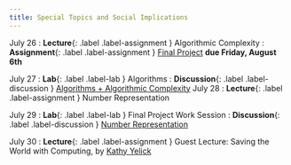```yaml
---
title: Special Topics and Social Implications
---
```


July 26
: **Lecture**{: .label .label-assignment } Algorithmic Complexity
  : **Assignment**{: .label .label-assignment } [Final Project](https://docs.google.com/document/d/e/2PACX-1vS2apHT8NUE_X8qcU2mTuttBrOTlr7dg55kuz30KxW3LudwuoellfdgPx2UV73nmyMpUB7tKhhP8BRD/pub) **due Friday, August 6th**

July 27
: **Lab**{: .label .label-lab } Algorithms
: **Discussion**{: .label .label-discussion } [Algorithms + Algorithmic Complexity](https://drive.google.com/file/d/1Ka5gCjv61oLOpjIhzo7pxgWWLzxh_1nq/view?usp=sharing)
July 28
: **Lecture**{: .label .label-assignment } Number Representation

July 29
: **Lab**{: .label .label-lab } Final Project Work Session
: **Discussion**{: .label .label-discussion } [Number Representation](https://drive.google.com/file/d/1IRI3pZDasMBPyy1RBvT-32kbNYC3LpRu/view?usp=sharing)

July 30
: **Lecture**{: .label .label-assignment } Guest Lecture: Saving the World with Computing, by [Kathy Yelick](https://www2.eecs.berkeley.edu/Faculty/Homepages/yelick.html)

